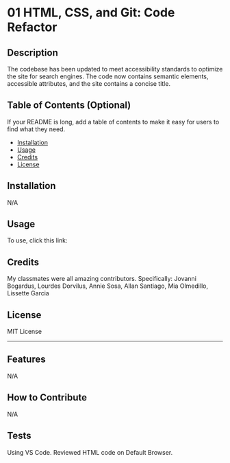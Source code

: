 # 01 HTML, CSS, and Git: Code Refactor

## Description

The codebase has been updated to meet accessibility standards to optimize the site for search engines. 
The code now contains semantic elements, accessible attributes, and the site contains a concise title. 

## Table of Contents (Optional)

If your README is long, add a table of contents to make it easy for users to find what they need.

- [Installation](#installation)
- [Usage](#usage)
- [Credits](#credits)
- [License](#license)

## Installation

N/A

## Usage

To use, click this link:

## Credits

My classmates were all amazing contributors. Specifically:
Jovanni Bogardus, Lourdes Dorvilus, Annie Sosa, Allan Santiago, Mia Olmedillo, Lissette Garcia

## License

MIT License

---

## Features

N/A

## How to Contribute

N/A

## Tests

Using VS Code. Reviewed HTML code on Default Browser.
